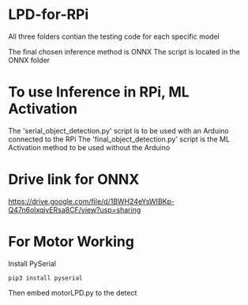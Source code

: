 # LPD-for-RPi

All three folders contian the testing code for each specific model

The final chosen inference method is ONNX
The script is located in the ONNX folder

# To use Inference in RPi, ML Activation
The 'serial_object_detection.py' script is to be used with an Arduino connected to the RPi
The 'final_object_detection.py' script is the ML Activation method to be used without the Arduino




# Drive link for ONNX 
https://drive.google.com/file/d/1BWH24eYsWIBKp-Q47n6olxqjvERsa8CF/view?usp=sharing

# For Motor Working
Install PySerial
````
pip3 install pyserial
````

Then embed motorLPD.py to the detect
